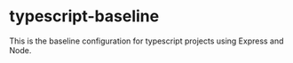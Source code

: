 # typescript-baseline

This is the baseline configuration for typescript projects using Express and Node.
